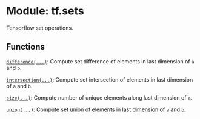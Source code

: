 <div itemscope itemtype="http://developers.google.com/ReferenceObject">
<meta itemprop="name" content="tf.sets" />
<meta itemprop="path" content="Stable" />
</div>

# Module: tf.sets

Tensorflow set operations.

<!-- Placeholder for "Used in" -->


## Functions

[`difference(...)`](../tf/sets/difference.md): Compute set difference of elements in last dimension of `a` and `b`.

[`intersection(...)`](../tf/sets/intersection.md): Compute set intersection of elements in last dimension of `a` and `b`.

[`size(...)`](../tf/sets/size.md): Compute number of unique elements along last dimension of `a`.

[`union(...)`](../tf/sets/union.md): Compute set union of elements in last dimension of `a` and `b`.

